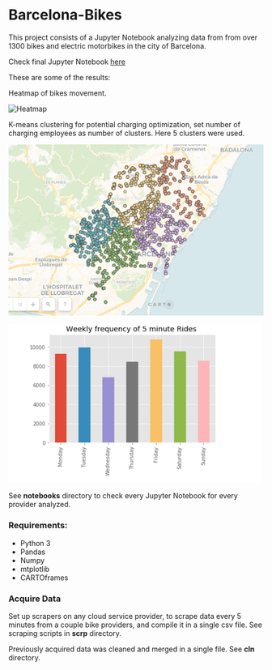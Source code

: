 

# Barcelona-Bikes
This project consists of a Jupyter Notebook analyzing data from from over 1300 bikes and electric motorbikes in the city of Barcelona.

Check final Jupyter Notebook [here](https://pggmrt.github.io/barcelona-bikes/index.html)

These are some of the results:

Heatmap of bikes movement.


![Heatmap](/CARTO_imgs/muv-heatmap.gif)


K-means clustering for potential charging optimization, set number of charging employees as number of clusters.
Here 5 clusters were used.


![Clustering](/CARTO_imgs/5clusters.png)


![Weekly usage](/CARTO_imgs/weekly.png)



See **notebooks** directory to check every Jupyter Notebook for every provider analyzed.



### Requirements:
* Python 3
* Pandas
* Numpy
* mtplotlib
* CARTOframes

### Acquire Data
Set up scrapers on any cloud service provider, to scrape data  every 5 minutes from a couple bike providers, and compile it in a single csv file.  See scraping scripts in **scrp** directory.

Previously acquired data was cleaned and merged in a single file. See **cln** directory.
